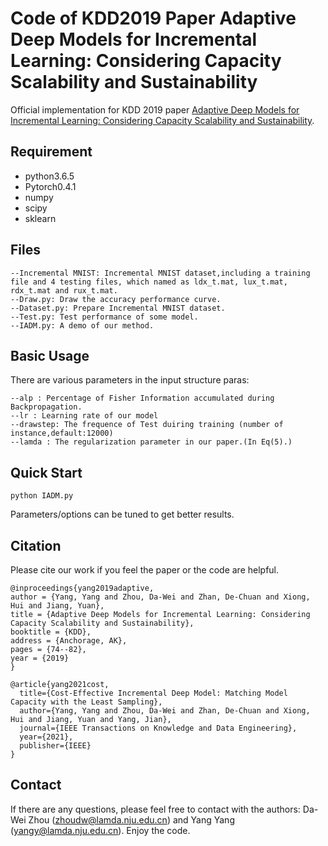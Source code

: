 # Code of KDD2019 Paper Adaptive Deep Models for Incremental Learning: Considering Capacity Scalability and Sustainability

Official implementation for KDD 2019 paper [Adaptive Deep Models for Incremental Learning: Considering Capacity Scalability and Sustainability](https://dl.acm.org/doi/10.1145/3292500.3330865).

## Requirement
- python3.6.5
- Pytorch0.4.1
- numpy
- scipy
- sklearn

## Files 
    --Incremental MNIST: Incremental MNIST dataset,including a training file and 4 testing files, which named as ldx_t.mat, lux_t.mat, rdx_t.mat and rux_t.mat.
    --Draw.py: Draw the accuracy performance curve.
    --Dataset.py: Prepare Incremental MNIST dataset.
    --Test.py: Test performance of some model.
    --IADM.py: A demo of our method.

## Basic Usage  
There are various parameters in the input structure paras:

    --alp : Percentage of Fisher Information accumulated during Backpropagation.
    --lr : Learning rate of our model
    --drawstep: The frequence of Test duiring training (number of instance,default:12000)
    --lamda : The regularization parameter in our paper.(In Eq(5).)

## Quick Start
```
python IADM.py 
```
Parameters/options can be tuned to get better results.


## Citation 
Please cite our work if you feel the paper or the code are helpful.

```
@inproceedings{yang2019adaptive,
author = {Yang, Yang and Zhou, Da-Wei and Zhan, De-Chuan and Xiong, Hui and Jiang, Yuan},
title = {Adaptive Deep Models for Incremental Learning: Considering Capacity Scalability and Sustainability},
booktitle = {KDD},
address = {Anchorage, AK},
pages = {74--82},
year = {2019}
}

@article{yang2021cost,
  title={Cost-Effective Incremental Deep Model: Matching Model Capacity with the Least Sampling},
  author={Yang, Yang and Zhou, Da-Wei and Zhan, De-Chuan and Xiong, Hui and Jiang, Yuan and Yang, Jian},
  journal={IEEE Transactions on Knowledge and Data Engineering},
  year={2021},
  publisher={IEEE}
}
```

## Contact 
If there are any questions, please feel free to contact with the authors:  Da-Wei Zhou (zhoudw@lamda.nju.edu.cn) and Yang Yang (yangy@lamda.nju.edu.cn). Enjoy the code.
